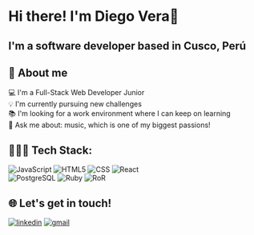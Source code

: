 <h1>Hi there! I'm Diego Vera👋</h1>
<h2>I'm a software developer based in Cusco, Perú</h2>

## 🚀 About me 
  💻 I'm a Full-Stack Web Developer Junior </br>
  💡 I'm currently pursuing new challenges </br>
  📚 I'm looking for a work environment where I can keep on learning </br>
  💬 Ask me about: music, which is one of my biggest passions! </br>

## 🧑🏽‍💻 Tech Stack:
![JavaScript](https://img.shields.io/badge/-JavaScript-333333?style=flat&logo=javascript)
![HTML5](https://img.shields.io/badge/-HTML5-333333?style=flat&logo=HTML5)
![CSS](https://img.shields.io/badge/-CSS-333333?style=flat&logo=CSS3&logoColor=1572B6)
![React](https://img.shields.io/badge/-React-333333?style=flat&logo=react)
</br>
![PostgreSQL](https://img.shields.io/badge/-PostgreSQL-333333?style=flat&logo=postgresql)
![Ruby](https://img.shields.io/badge/-Ruby-333333?style=flat&logo=ruby&logoColor=red)
![RoR](https://img.shields.io/badge/-RoR-333333?style=flat&logo=rubyonrails&logoColor=red)

## 🌐 Let's get in touch!
[![linkedin](https://img.shields.io/badge/linkedin-0A66C2?style=for-the-badge&logo=linkedin&logoColor=white)](https://www.linkedin.com/in/diego-alejandro-vera-trujillo/)
[![gmail](https://img.shields.io/badge/-Gmail-333333?style=for-the-badge&logo=gmail)](diegoverat1796@gmail.com)

